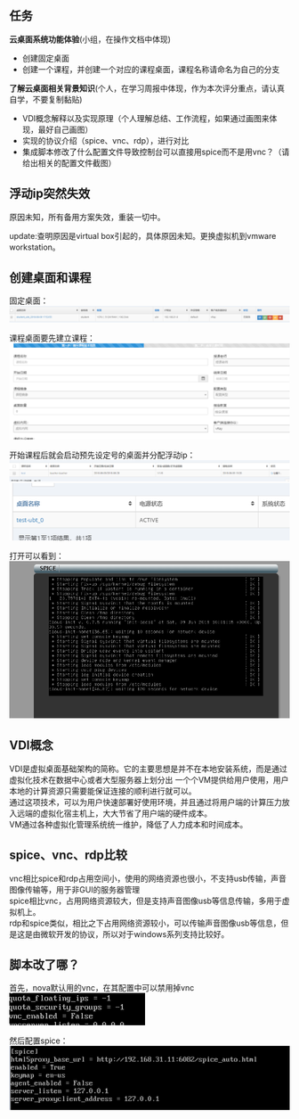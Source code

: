 ## 任务
**云桌面系统功能体验**(小组，在操作文档中体现)
- 创建固定桌面
- 创建一个课程，并创建一个对应的课程桌面，课程名称请命名为自己的分支

**了解云桌面相关背景知识**(个人，在学习周报中体现，作为本次评分重点，请认真自学，不要复制黏贴)
- VDI概念解释以及实现原理（个人理解总结、工作流程，如果通过画图来体现，最好自己画图）
- 实现的协议介绍（spice、vnc、rdp），进行对比
- 集成脚本修改了什么配置文件导致控制台可以直接用spice而不是用vnc？（请给出相关的配置文件截图）



## 浮动ip突然失效
原因未知，所有备用方案失效，重装一切中。   

update:查明原因是virtual box引起的，具体原因未知。更换虚拟机到vmware workstation。   


## 创建桌面和课程


固定桌面：
![1](https://github.com/CourseCloudDesktop/cloudDesktop/raw/kek-develop/task5/pic/q1.PNG)

课程桌面要先建立课程： 
![1](https://github.com/CourseCloudDesktop/cloudDesktop/raw/kek-develop/task5/pic/q0.PNG)

开始课程后就会启动预先设定号的桌面并分配浮动ip：  
![1](https://github.com/CourseCloudDesktop/cloudDesktop/raw/kek-develop/task5/pic/q2.PNG)
![1](https://github.com/CourseCloudDesktop/cloudDesktop/raw/kek-develop/task5/pic/q3.PNG)

打开可以看到：  
![1](https://github.com/CourseCloudDesktop/cloudDesktop/raw/kek-develop/task5/pic/q4.PNG)

## VDI概念

VDI是虚拟桌面基础架构的简称。它的主要思想是并不在本地安装系统，而是通过虚拟化技术在数据中心或者大型服务器上划分出
一个个VM提供给用户使用，用户本地的计算资源只需要能保证连接的顺利进行就可以。   
通过这项技术，可以为用户快速部署好使用环境，并且通过将用户端的计算压力放入远端的虚拟化宿主机上，大大节省了用户端的硬件成本。    
VM通过各种虚拟化管理系统统一维护，降低了人力成本和时间成本。   
 

## spice、vnc、rdp比较

vnc相比spice和rdp占用空间小，使用的网络资源也很小，不支持usb传输，声音图像传输等，用于非GUI的服务器管理    
spice相比vnc，占用网络资源较大，但是支持声音图像usb等信息传输，多用于虚拟机上。  
rdp和spice类似，相比之下占用网络资源较小，可以传输声音图像usb等信息，但是这是由微软开发的协议，所以对于windows系列支持比较好。  
 
## 脚本改了哪？ 
首先，nova默认用的vnc，在其配置中可以禁用掉vnc  
![1](https://github.com/CourseCloudDesktop/cloudDesktop/raw/kek-develop/task5/pic/q5.PNG)

然后配置spice：  
![1](https://github.com/CourseCloudDesktop/cloudDesktop/raw/kek-develop/task5/pic/q6.PNG)
